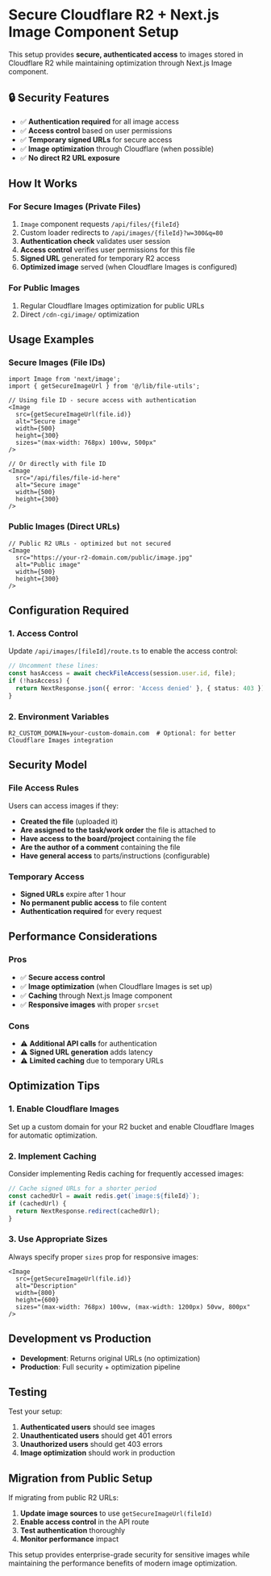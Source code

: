 # Secure Cloudflare R2 + Next.js Image Component Setup

This setup provides **secure, authenticated access** to images stored in Cloudflare R2 while maintaining optimization through Next.js Image component.

## 🔒 Security Features

- ✅ **Authentication required** for all image access
- ✅ **Access control** based on user permissions
- ✅ **Temporary signed URLs** for secure access
- ✅ **Image optimization** through Cloudflare (when possible)
- ✅ **No direct R2 URL exposure**

## How It Works

### For Secure Images (Private Files)
1. `Image` component requests `/api/files/{fileId}`
2. Custom loader redirects to `/api/images/{fileId}?w=300&q=80`
3. **Authentication check** validates user session
4. **Access control** verifies user permissions for this file
5. **Signed URL** generated for temporary R2 access
6. **Optimized image** served (when Cloudflare Images is configured)

### For Public Images
1. Regular Cloudflare Images optimization for public URLs
2. Direct `/cdn-cgi/image/` optimization

## Usage Examples

### Secure Images (File IDs)
```tsx
import Image from 'next/image';
import { getSecureImageUrl } from '@/lib/file-utils';

// Using file ID - secure access with authentication
<Image
  src={getSecureImageUrl(file.id)}
  alt="Secure image"
  width={500}
  height={300}
  sizes="(max-width: 768px) 100vw, 500px"
/>

// Or directly with file ID
<Image
  src="/api/files/file-id-here"
  alt="Secure image"
  width={500}
  height={300}
/>
```

### Public Images (Direct URLs)
```tsx
// Public R2 URLs - optimized but not secured
<Image
  src="https://your-r2-domain.com/public/image.jpg"
  alt="Public image"
  width={500}
  height={300}
/>
```

## Configuration Required

### 1. Access Control
Update `/api/images/[fileId]/route.ts` to enable the access control:

```typescript
// Uncomment these lines:
const hasAccess = await checkFileAccess(session.user.id, file);
if (!hasAccess) {
  return NextResponse.json({ error: 'Access denied' }, { status: 403 });
}
```

### 2. Environment Variables
```env
R2_CUSTOM_DOMAIN=your-custom-domain.com  # Optional: for better Cloudflare Images integration
```

## Security Model

### File Access Rules
Users can access images if they:
- **Created the file** (uploaded it)
- **Are assigned to the task/work order** the file is attached to
- **Have access to the board/project** containing the file
- **Are the author of a comment** containing the file
- **Have general access** to parts/instructions (configurable)

### Temporary Access
- **Signed URLs** expire after 1 hour
- **No permanent public access** to file content
- **Authentication required** for every request

## Performance Considerations

### Pros
- ✅ **Secure access control**
- ✅ **Image optimization** (when Cloudflare Images is set up)
- ✅ **Caching** through Next.js Image component
- ✅ **Responsive images** with proper `srcset`

### Cons
- ⚠️ **Additional API calls** for authentication
- ⚠️ **Signed URL generation** adds latency
- ⚠️ **Limited caching** due to temporary URLs

## Optimization Tips

### 1. Enable Cloudflare Images
Set up a custom domain for your R2 bucket and enable Cloudflare Images for automatic optimization.

### 2. Implement Caching
Consider implementing Redis caching for frequently accessed images:

```typescript
// Cache signed URLs for a shorter period
const cachedUrl = await redis.get(`image:${fileId}`);
if (cachedUrl) {
  return NextResponse.redirect(cachedUrl);
}
```

### 3. Use Appropriate Sizes
Always specify proper `sizes` prop for responsive images:

```tsx
<Image
  src={getSecureImageUrl(file.id)}
  alt="Description"
  width={800}
  height={600}
  sizes="(max-width: 768px) 100vw, (max-width: 1200px) 50vw, 800px"
/>
```

## Development vs Production

- **Development**: Returns original URLs (no optimization)
- **Production**: Full security + optimization pipeline

## Testing

Test your setup:

1. **Authenticated users** should see images
2. **Unauthenticated users** should get 401 errors
3. **Unauthorized users** should get 403 errors
4. **Image optimization** should work in production

## Migration from Public Setup

If migrating from public R2 URLs:

1. **Update image sources** to use `getSecureImageUrl(fileId)`
2. **Enable access control** in the API route
3. **Test authentication** thoroughly
4. **Monitor performance** impact

This setup provides enterprise-grade security for sensitive images while maintaining the performance benefits of modern image optimization.